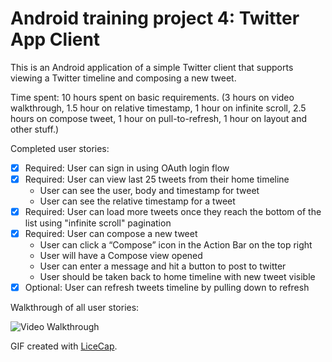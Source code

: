 Android training project 4: Twitter App Client
==========================

This is an Android application of a simple Twitter client that supports viewing 
a Twitter timeline and composing a new tweet.

Time spent: 10 hours spent on basic requirements. (3 hours on video walkthrough, 
1.5 hour on relative timestamp, 1 hour on infinite scroll, 2.5 hours on compose tweet,
1 hour on pull-to-refresh, 1 hour on layout and other stuff.)

Completed user stories:
 * [x] Required: User can sign in using OAuth login flow
 * [x] Required: User can view last 25 tweets from their home timeline
    * User can see the user, body and timestamp for tweet
    * User can see the relative timestamp for a tweet
 * [x] Required: User can load more tweets once they reach the bottom of the list using 
                 "infinite scroll" pagination
 * [x] Required: User can compose a new tweet
    * User can click a “Compose” icon in the Action Bar on the top right
    * User will have a Compose view opened
    * User can enter a message and hit a button to post to twitter
    * User should be taken back to home timeline with new tweet visible
 * [x] Optional: User can refresh tweets timeline by pulling down to refresh    

Walkthrough of all user stories: 

![Video Walkthrough](anim_twitter_app_client.gif)

GIF created with [LiceCap](http://www.cockos.com/licecap/).
